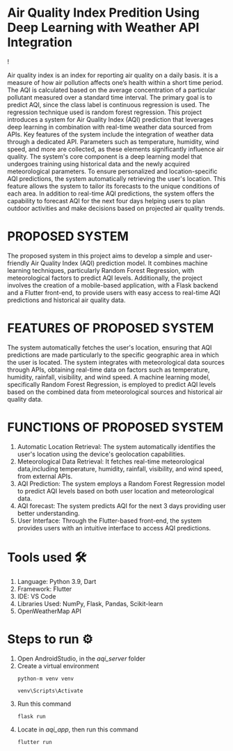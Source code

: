 # Air Quality Index Predition Using Deep Learning with Weather API Integration

!



Air quality index is an index for reporting air quality on a daily basis. it is a measure of how air pollution affects one’s health within a short time period. The AQI is calculated based on the average concentration of a particular pollutant measured over a standard time interval. The primary goal is to predict AQI, since the class label is continuous regression is used. The regression technique used is random forest regression. This project introduces a system for Air Quality Index (AQI) prediction that leverages deep learning in combination with real-time weather data sourced from APIs.  Key features of the system include the integration of weather data through a dedicated API. Parameters such as temperature, humidity, wind speed, and more are collected, as these elements significantly influence air quality. The system's core component is a deep learning model that undergoes training using historical data and the newly acquired meteorological parameters. To ensure personalized and location-specific AQI predictions, the system automatically retrieving the user's location. This feature allows the system to tailor its forecasts to the unique conditions of each area. In addition to real-time AQI predictions, the system offers the capability to forecast AQI for the next four days helping users to plan outdoor activities and make decisions based on projected air quality trends.

# PROPOSED SYSTEM
The proposed system in this project aims to develop a simple and user-friendly Air Quality Index (AQI) prediction model. It combines machine learning techniques, particularly Random Forest Regression, with meteorological factors to predict AQI levels. Additionally, the project involves the creation of a mobile-based application, with a Flask backend and a Flutter front-end, to provide users with easy access to real-time AQI predictions and historical air quality data.

# FEATURES OF PROPOSED SYSTEM
The system automatically fetches the user's location, ensuring that AQI predictions are made particularly to the specific geographic area in which the user is located. The system integrates with meteorological data sources through APIs, obtaining real-time data on factors such as temperature, humidity, rainfall, visibility, and wind speed. A machine learning model, specifically Random Forest Regression, is employed to predict AQI levels based on the combined data from meteorological sources and historical air quality data.

# FUNCTIONS OF PROPOSED SYSTEM
1. Automatic Location Retrieval: The system automatically identifies the user's location using the device's geolocation capabilities.
2.  Meteorological Data Retrieval: It fetches real-time meteorological data,including temperature, humidity, rainfall, visibility, and wind speed, from external APIs.
3.  AQI Prediction: The system employs a Random Forest Regression model to predict AQI levels based on both user location and meteorological data.
4.  AQI forecast: The system predicts AQI for the next 3 days providing user better understanding.
5.  User Interface: Through the Flutter-based front-end, the system provides users with an intuitive interface to access AQI predictions.

# Tools used 🛠️
1. Language: Python 3.9, Dart
2. Framework: Flutter
3. IDE: VS Code
4. Libraries Used: NumPy, Flask, Pandas, Scikit-learn
5. OpenWeatherMap API

# Steps to run ⚙️
1. Open AndroidStudio, in the *aqi_server* folder
2. Create a virtual environment
   ```
   python-m venv venv
   ```
   ```
   venv\Scripts\Activate
   ```
3. Run this command
   ```
   flask run
   ```
4. Locate in *aqi_app*, then run this command
   ```
   flutter run
   ```
